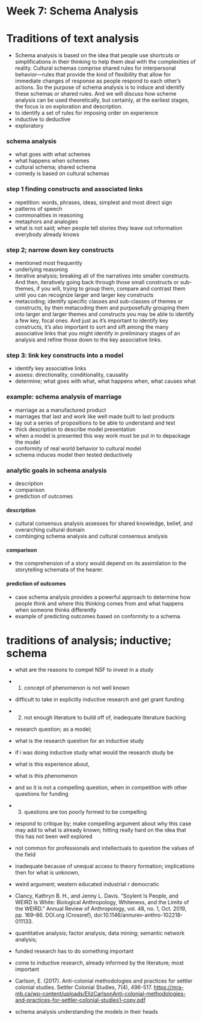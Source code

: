 # Week 7: Schema Analysis


# Traditions of text analysis

- Schema analysis is based on the idea that people use shortcuts or simplifications in their thinking to help them deal with the complexities of reality. Cultural schemas comprise shared rules for interpersonal behavior—rules that provide the kind of flexibility that allow for immediate changes of response as people respond to each other’s actions. So the purpose of schema analysis is to induce and identify these schemas or shared rules. And we will discuss how scheme analysis can be used theoretically, but certainly, at the earliest stages, the focus is on exploration and description.
- to identify a set of rules for imposing order on experience
- inductive to deductive
- exploratory

### schema analysis

- what goes with what schemes
- what happens when schemes
- cultural schema; shared schema
- comedy is based on cultural schemas

### step 1 finding constructs and associated links

- repetition: words, phrases, ideas, simplest and most direct sign
- patterns of speech
- commonalities in reasoning
- metaphors and analogies
- what is not said; when people tell stories they leave out information everybody already knows

### step 2; narrow down key constructs

- mentioned most frequently
- underlying reasoning
- iterative analysis; breaking all of the narratives into smaller constructs. And then, iteratively going back through those small constructs or sub-themes, if you will, trying to group them, compare and contrast them until you can recognize larger and larger key constructs
- metacoding; identify specific classes and sub-classes of themes or constructs, by then metacoding them and purposefully grouping them into larger and larger themes and constructs you may be able to identify a few key, focal ones. And just as it’s important to identify key constructs, it’s also important to sort and sift among the many associative links that you might identify in preliminary stages of an analysis and refine those down to the key associative links.

### step 3: link key constructs into a model

- identify key associative links
- assess: directionality, conditionality, causality
- determine; what goes with what, what happens when, what causes what

### example: schema analysis of marriage

- marriage as a manufactured product
- marriages that last and work like well made built to last products
- lay out a series of propositions to be able to understand and test
- thick description to describe model presentation
- when a model is presented this way work must be put in to depackage the model
- conformity of real world behavior to cultural model
- schema induces model then tested deductively

### analytic goals in schema analysis

- description
- comparison
- prediction of outcomes

#### description

- cultural consensus analysis assesses for shared knowledge, belief, and overarching cultural domain
- combinging schema analysis and cultural consensus anslysis

#### comparison

- the comprehension of a story would depend on its assimilation to the storytelling schemata of the hearer.

#### prediction of outcomes

- case schema analysis provides a powerful approach to determine how people think and where this thinking comes from and what happens when someone thinks differently
- example of predicting outcomes based on conformity to a schema.


# traditions of analysis; inductive; schema


- what are the reasons to compel NSF to invest in a study
- 1. concept of phenomenon is not well known
- difficult to take in explicitly inductive research and get grant funding
- 2. not enough literature to build off of, inadequate literature backing
- research question; as a model;
- what is the research question for an inductive study
- if i was doing inductive study what would the research study be
- what is this experience about,
- what is this phenomenon
- and so it is not a compelling question, when in competition with other questions for funding
- 3. questions are too poorly formed to be compelling
- respond to critique by; make compelling argument about why this case may add to what is already known; hitting really hard on the idea that this has not been well explored
- not common for professionals and intellectuals to question the values of the field
- inadequate because of unequal access to theory formation; implications then for what is unknown,
- weird argument; western educated industrial r democratic
- Clancy, Kathryn B. H., and Jenny L. Davis. “Soylent Is People, and WEIRD Is White: Biological Anthropology, Whiteness, and the Limits of the WEIRD.” Annual Review of Anthropology, vol. 48, no. 1, Oct. 2019, pp. 169–86. DOI.org (Crossref), doi:10.1146/annurev-anthro-102218-011133.
- quantitative analysis; factor analysis; data mining; semantic network analysis;
- funded research has to do something important
- come to inductive research, already informed by the literature; most important
- Carlson, E. (2017). Anti-colonial methodologies and practices for settler colonial studies. Settler Colonial Studies, 7(4), 496-517.
https://mra-mb.ca/wp-content/uploads/ElizCarlsonAnti-colonial-methodologies-and-practices-for-settler-colonial-studies1-copy.pdf


- schema analysis understanding the models in their heads
